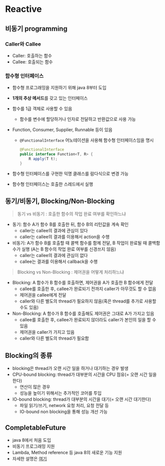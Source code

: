 # Reactive

## 비동기 programming
### Caller와 Callee
- Caller: 호출하는 함수
- Callee: 호출되는 함수

### 함수형 인터페이스
- 함수형 프로그래밍을 지원하기 위해 java 8부터 도입
- **1개의 추상 메서드**를 갖고 있는 인터페이스
- 함수를 1급 객체로 사용할 수 있음
  - 함수를 변수에 할당하거나 인자로 전달하고 반환값으로 사용 가능
- Function, Consumer, Supplier, Runnable 등이 있음
  - `@FunctionalInterface` 어노테이션을 사용해 함수형 인터페이스임을 명시

    ```java
    @FunctionalInterface
    public interface Function<T, R> {
        R apply(T t);
    }
    ```

- 함수형 인터페이스를 구현한 익명 클래스를 람다식으로 변경 가능
- 함수형 인터페이스는 호출한 스레드에서 실행

## 동기/비동기, Blocking/Non-Blocking
> 동기 vs 비동기 : 호출한 함수의 작업 완료 여부를 확인하느냐
- 동기: 함수 A가 함수 B를 호출한 뒤, 함수 B의 리턴값을 계속 확인
  - caller는 callee의 결과에 관심이 있다
  - caller는 callee의 결과를 이용해서 action을 수행
- 비동기: A가 함수 B를 호출할 때 콜백 함수를 함께 전달, B 작업이 완료될 때 콜백함수가 실행 (A는 B 함수의 작업 완료 여부를 신경쓰지 않음)
  - caller는 callee의 결과에 관심이 없다
  - callee는 결과를 이용해서 callback을 수행

> Blocking vs Non-Blocking : 제어권을 어떻게 처리하느냐
- Blocking: A 함수가 B 함수를 호출하면, 제어권을 A가 호출한 B 함수에게 전달
  - callee를 호출한 후, callee가 완료되기 전까지 caller가 아무것도 할 수 없음
  - 제어권을 callee에게 전달
  - caller와 다른 별도의 thread가 필요하지 않음(혹은 thread를 추가로 사용할 수도 있음)
- Non-Blocking: A 함수가 B 함수를 호출해도 제어권은 그대로 A가 가지고 있음
  - callee를 호출한 후, callee가 완료되지 않더라도 caller가 본인의 일을 할 수 있음
  - 제어권을 caller가 가지고 있음
  - caller와 다른 별도의 thread가 필요함

## Blocking의 종류
- blocking은 thread가 오랜 시간 일을 하거나 대기하는 경우 발생
- CPU-bound blocking: thread가 대부분의 시간을 CPU 점유(= 오랜 시간 일을 한다)
  - 연산이 많은 경우
  - 성능을 높이기 위해서는 추가적인 코어를 투입
- IO-bound blocking: thread가 대부분의 시간을 대기(= 오랜 시간 대기한다)
  - 파일 읽기/쓰기, network 요청 처리, 요청 전달 등
  - IO-bound non blocking을 통해 성능 개선 가능

## CompletableFuture
- java 8에서 처음 도입
- 비동기 프로그래밍 지원
- Lambda, Method reference 등 java 8의 새로운 기능 지원
- 자세한 설명은 [여기](./completable-future)